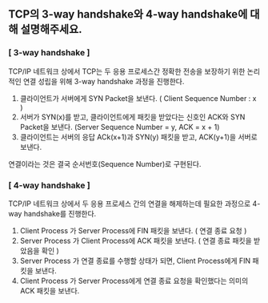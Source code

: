 ## TCP의 3-way handshake와 4-way handshake에 대해 설명해주세요.

### [ 3-way handshake ]
TCP/IP 네트워크 상에서
TCP는 두 응용 프로세스간 정확한 전송을 보장하기 위한
논리적인 연결 성립을 위해 3-way handshake 과정을 진행한다.

1) 클라이언트가 서버에게 SYN Packet을 보낸다. ( Client Sequence Number : x )
2) 서버가 SYN(x)를 받고, 클라이언트에게 패킷을 받았다는 신호인 ACK와 SYN Packet을 보낸다.
   (Server Sequence Number = y, ACK = x + 1)
3) 클라이언트는 서버의 응답 ACk(x+1)과 SYN(y) 패킷을 받고, ACK(y+1)을 서버로 보낸다.

연결이라는 것은 결국 순서번호(Sequence Number)로 구현된다.

### [ 4-way handshake ]

TCP/IP 네트워크 상에서
두 응용 프로세스 간의 연결을 해제하는데 필요한 과정으로
4-way handshake를 진행한다.

1) Client Process 가 Server Process에 FIN 패킷을 보낸다.
   ( 연결 종료 요청 )
2) Server Process 가 Client Process에 ACK 패킷을 보낸다.
   ( 연결 종료 패킷을 받았음을 확인 )
3) Server Process 가 연결 종료를 수행할 상태가 되면,
 Client Process에게 FIN 패킷을 보낸다.
4) Client Process 가 Server Process에게 연결 종료 요청을 확인했다는 의미의
   ACK 패킷을 보낸다.